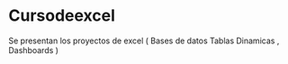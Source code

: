 # Cursodeexcel
Se presentan los proyectos de excel ( Bases de datos Tablas Dinamicas , Dashboards )

